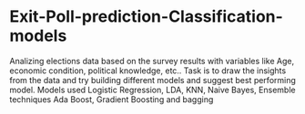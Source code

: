 # Exit-Poll-prediction-Classification-models

Analizing elections data based on the survey results with variables like Age, economic condition, political knowledge, etc..
Task is to draw the insights from the data and try building different models and suggest best performing model.
Models used Logistic Regression, LDA, KNN, Naive Bayes, Ensemble techniques Ada Boost, Gradient Boosting and bagging
